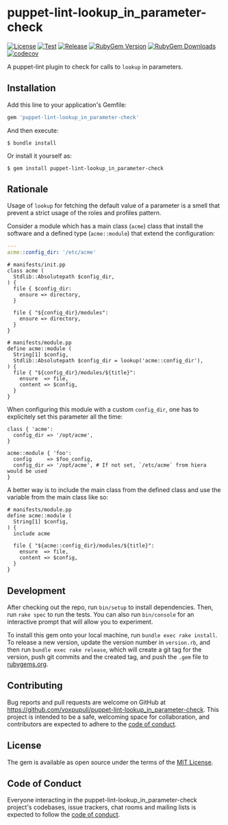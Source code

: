 # puppet-lint-lookup\_in\_parameter-check

[![License](https://img.shields.io/github/license/voxpupuli/puppet-lint-lookup_in_parameter-check.svg)](https://github.com/voxpupuli/puppet-lint-lookup_in_parameter-check/blob/master/LICENSE)
[![Test](https://github.com/voxpupuli/puppet-lint-lookup_in_parameter-check/actions/workflows/test.yml/badge.svg)](https://github.com/voxpupuli/puppet-lint-lookup_in_parameter-check/actions/workflows/test.yml)
[![Release](https://github.com/voxpupuli/puppet-lint-lookup_in_parameter-check/actions/workflows/release.yml/badge.svg)](https://github.com/voxpupuli/puppet-lint-lookup_in_parameter-check/actions/workflows/release.yml)
[![RubyGem Version](https://img.shields.io/gem/v/puppet-lint-lookup_in_parameter-check.svg)](https://rubygems.org/gems/puppet-lint-lookup_in_parameter-check)
[![RubyGem Downloads](https://img.shields.io/gem/dt/puppet-lint-lookup_in_parameter-check.svg)](https://rubygems.org/gems/puppet-lint-lookup_in_parameter-check)
[![codecov](https://codecov.io/gh/voxpupuli/puppet-lint-lookup_in_parameter-check/branch/master/graph/badge.svg)](https://codecov.io/gh/voxpupuli/puppet-lint-lookup_in_parameter-check)

A puppet-lint plugin to check for calls to `lookup` in parameters.

## Installation

Add this line to your application's Gemfile:

```ruby
gem 'puppet-lint-lookup_in_parameter-check'
```

And then execute:

    $ bundle install

Or install it yourself as:

    $ gem install puppet-lint-lookup_in_parameter-check

## Rationale

Usage of `lookup` for fetching the default value of a parameter is a smell that prevent a strict usage of the roles and profiles pattern.

Consider a module which has a main class (`acme`) class that install the software and a defined type (`acme::module`) that extend the configuration:

```yaml
---
acme::config_dir: '/etc/acme'
```

```puppet
# manifests/init.pp
class acme (
  Stdlib::Absolutepath $config_dir,
) {
  file { $config_dir:
    ensure => directory,
  }

  file { "${config_dir}/modules":
    ensure => directory,
  }
}

# manifests/module.pp
define acme::module (
  String[1] $config,
  Stdlib::Absolutepath $config_dir = lookup('acme::config_dir'),
) {
  file { "${config_dir}/modules/${title}":
    ensure  => file,
    content => $config,
  }
}
```

When configuring this module with a custom `config_dir`, one has to explicitely set this parameter all the time:

```puppet
class { 'acme':
  config_dir => '/opt/acme',
}

acme::module { 'foo':
  config     => $foo_config,
  config_dir => '/opt/acme', # If not set, `/etc/acme` from hiera would be used
}
```

A better way is to include the main class from the defined class and use the variable from the main class like so:

```puppet
# manifests/module.pp
define acme::module (
  String[1] $config,
) {
  include acme

  file { "${acme::config_dir}/modules/${title}":
    ensure  => file,
    content => $config,
  }
}
```

## Development

After checking out the repo, run `bin/setup` to install dependencies. Then, run `rake spec` to run the tests. You can also run `bin/console` for an interactive prompt that will allow you to experiment.

To install this gem onto your local machine, run `bundle exec rake install`. To release a new version, update the version number in `version.rb`, and then run `bundle exec rake release`, which will create a git tag for the version, push git commits and the created tag, and push the `.gem` file to [rubygems.org](https://rubygems.org).

## Contributing

Bug reports and pull requests are welcome on GitHub at https://github.com/voxpupuli/puppet-lint-lookup_in_parameter-check. This project is intended to be a safe, welcoming space for collaboration, and contributors are expected to adhere to the [code of conduct](https://github.com/voxpupuli/puppet-lint-lookup_in_parameter-check/blob/main/CODE_OF_CONDUCT.md).

## License

The gem is available as open source under the terms of the [MIT License](https://opensource.org/licenses/MIT).

## Code of Conduct

Everyone interacting in the puppet-lint-lookup\_in\_parameter-check project's codebases, issue trackers, chat rooms and mailing lists is expected to follow the [code of conduct](https://github.com/voxpupuli/puppet-lint-lookup_in_parameter-check/blob/main/CODE_OF_CONDUCT.md).

